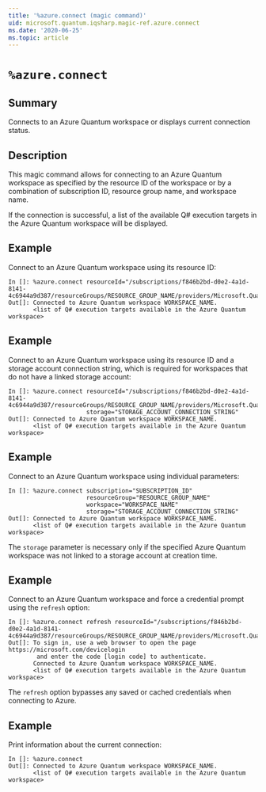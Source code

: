 ```yaml
---
title: '%azure.connect (magic command)'
uid: microsoft.quantum.iqsharp.magic-ref.azure.connect
ms.date: '2020-06-25'
ms.topic: article
---
```


<!--
    NB: This file has been automatically generated from Microsoft.Quantum.IQSharp.AzureClient.dll,
        please do not manually edit it.

    [DEBUG] JSON source:
        {"Name": "%azure.connect", "Documentation": {"Summary": "Connects to an Azure Quantum workspace or displays current connection status.", "Full": null, "Description": "\r\nThis magic command allows for connecting to an Azure Quantum workspace\r\nas specified by the resource ID of the workspace or by a combination of\r\nsubscription ID, resource group name, and workspace name.\r\n\r\nIf the connection is successful, a list of the available Q# execution targets\r\nin the Azure Quantum workspace will be displayed.\r\n                        ", "Remarks": null, "Examples": ["\r\nConnect to an Azure Quantum workspace using its resource ID:\r\n```\r\nIn []: %azure.connect resourceId=\"/subscriptions/f846b2bd-d0e2-4a1d-8141-4c6944a9d387/resourceGroups/RESOURCE_GROUP_NAME/providers/Microsoft.Quantum/Workspaces/WORKSPACE_NAME\"\r\nOut[]: Connected to Azure Quantum workspace WORKSPACE_NAME.\r\n       <list of Q# execution targets available in the Azure Quantum workspace>\r\n```\r\n                            ", "\r\nConnect to an Azure Quantum workspace using its resource ID and a storage account connection string,\r\nwhich is required for workspaces that do not have a linked storage account:\r\n```\r\nIn []: %azure.connect resourceId=\"/subscriptions/f846b2bd-d0e2-4a1d-8141-4c6944a9d387/resourceGroups/RESOURCE_GROUP_NAME/providers/Microsoft.Quantum/Workspaces/WORKSPACE_NAME\"\r\n                      storage=\"STORAGE_ACCOUNT_CONNECTION_STRING\"\r\nOut[]: Connected to Azure Quantum workspace WORKSPACE_NAME.\r\n       <list of Q# execution targets available in the Azure Quantum workspace>\r\n```\r\n                            ", "\r\nConnect to an Azure Quantum workspace using individual parameters:\r\n```\r\nIn []: %azure.connect subscription=\"SUBSCRIPTION_ID\"\r\n                      resourceGroup=\"RESOURCE_GROUP_NAME\"\r\n                      workspace=\"WORKSPACE_NAME\"\r\n                      storage=\"STORAGE_ACCOUNT_CONNECTION_STRING\"\r\nOut[]: Connected to Azure Quantum workspace WORKSPACE_NAME.\r\n       <list of Q# execution targets available in the Azure Quantum workspace>\r\n```\r\nThe `storage` parameter is necessary only if the\r\nspecified Azure Quantum workspace was not linked to a storage account at creation time.\r\n                            ", "\r\nConnect to an Azure Quantum workspace and force a credential prompt using\r\nthe `refresh` option:\r\n```\r\nIn []: %azure.connect refresh resourceId=\"/subscriptions/f846b2bd-d0e2-4a1d-8141-4c6944a9d387/resourceGroups/RESOURCE_GROUP_NAME/providers/Microsoft.Quantum/Workspaces/WORKSPACE_NAME\"\r\nOut[]: To sign in, use a web browser to open the page https://microsoft.com/devicelogin\r\n        and enter the code [login code] to authenticate.\r\n       Connected to Azure Quantum workspace WORKSPACE_NAME.\r\n       <list of Q# execution targets available in the Azure Quantum workspace>\r\n```\r\nThe `refresh` option bypasses any saved or cached\r\ncredentials when connecting to Azure.\r\n                            ", "\r\nPrint information about the current connection:\r\n```\r\nIn []: %azure.connect\r\nOut[]: Connected to Azure Quantum workspace WORKSPACE_NAME.\r\n       <list of Q# execution targets available in the Azure Quantum workspace>\r\n```\r\n                            "], "SeeAlso": null}, "AssemblyName": "Microsoft.Quantum.IQSharp.AzureClient"}
-->

# `%azure.connect`

## Summary

Connects to an Azure Quantum workspace or displays current connection status.

## Description

This magic command allows for connecting to an Azure Quantum workspace
as specified by the resource ID of the workspace or by a combination of
subscription ID, resource group name, and workspace name.

If the connection is successful, a list of the available Q# execution targets
in the Azure Quantum workspace will be displayed.

## Example

Connect to an Azure Quantum workspace using its resource ID:
```
In []: %azure.connect resourceId="/subscriptions/f846b2bd-d0e2-4a1d-8141-4c6944a9d387/resourceGroups/RESOURCE_GROUP_NAME/providers/Microsoft.Quantum/Workspaces/WORKSPACE_NAME"
Out[]: Connected to Azure Quantum workspace WORKSPACE_NAME.
       <list of Q# execution targets available in the Azure Quantum workspace>
```

## Example

Connect to an Azure Quantum workspace using its resource ID and a storage account connection string,
which is required for workspaces that do not have a linked storage account:
```
In []: %azure.connect resourceId="/subscriptions/f846b2bd-d0e2-4a1d-8141-4c6944a9d387/resourceGroups/RESOURCE_GROUP_NAME/providers/Microsoft.Quantum/Workspaces/WORKSPACE_NAME"
                      storage="STORAGE_ACCOUNT_CONNECTION_STRING"
Out[]: Connected to Azure Quantum workspace WORKSPACE_NAME.
       <list of Q# execution targets available in the Azure Quantum workspace>
```

## Example

Connect to an Azure Quantum workspace using individual parameters:
```
In []: %azure.connect subscription="SUBSCRIPTION_ID"
                      resourceGroup="RESOURCE_GROUP_NAME"
                      workspace="WORKSPACE_NAME"
                      storage="STORAGE_ACCOUNT_CONNECTION_STRING"
Out[]: Connected to Azure Quantum workspace WORKSPACE_NAME.
       <list of Q# execution targets available in the Azure Quantum workspace>
```
The `storage` parameter is necessary only if the
specified Azure Quantum workspace was not linked to a storage account at creation time.

## Example

Connect to an Azure Quantum workspace and force a credential prompt using
the `refresh` option:
```
In []: %azure.connect refresh resourceId="/subscriptions/f846b2bd-d0e2-4a1d-8141-4c6944a9d387/resourceGroups/RESOURCE_GROUP_NAME/providers/Microsoft.Quantum/Workspaces/WORKSPACE_NAME"
Out[]: To sign in, use a web browser to open the page https://microsoft.com/devicelogin
        and enter the code [login code] to authenticate.
       Connected to Azure Quantum workspace WORKSPACE_NAME.
       <list of Q# execution targets available in the Azure Quantum workspace>
```
The `refresh` option bypasses any saved or cached
credentials when connecting to Azure.

## Example

Print information about the current connection:
```
In []: %azure.connect
Out[]: Connected to Azure Quantum workspace WORKSPACE_NAME.
       <list of Q# execution targets available in the Azure Quantum workspace>
```
